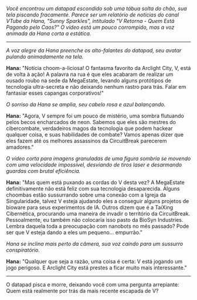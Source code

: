 _Você encontrou um datapad escondido sob uma tábua solta do chão, sua tela piscando fracamente. Parece ser um relatório de notícias do canal VTube da Hana, "Sunny Sparkles", intitulado "V Retorna - Quem Está Pagando pelo Caos?" O vídeo está um pouco corrompido, mas a voz animada da Hana corta a estática._

---

_A voz alegre da Hana preenche os alto-falantes do datapad, seu avatar pulando animadamente na tela._

**Hana:** "Notícia choom-a-liciosa! O fantasma favorito da Arclight City, V, está de volta à ação! A palavra na rua é que eles acabaram de realizar um ousado roubo na sede da MegaEstate, levando alguns protótipos de tecnologia ultra-secreta e não deixando nenhum rastro para trás. Falar em fantasiar esses capangas corporativos!"

_O sorriso da Hana se amplia, seu cabelo rosa e azul balançando._

**Hana:** "Agora, V sempre foi um pouco de mistério, uma sombra flutuando pelos becos encharcados de neon. Sabemos que eles são mestres do cibercombate, verdadeiros magos da tecnologia que podem hackear qualquer coisa, e suas habilidades de combate? Vamos apenas dizer que eles fazem até os melhores assassinos da CircuitBreak parecerem amadores."

_O vídeo corta para imagens granuladas de uma figura sombria se movendo com uma velocidade impossível, desviando de tiros laser e desarmando guardas com brutal eficiência._

**Hana:** "Mas quem está puxando as cordas do V desta vez? A MegaEstate definitivamente não está feliz com sua tecnologia desaparecida. Alguns choombas estão sussurrando sobre uma conexão com a Igreja da Singularidade, talvez V esteja ajudando eles a conseguir alguns projetos de bioware para seus experimentos de IA. Outros dizem que é a TaiXing Cibernética, procurando uma maneira de invadir o território da CircuitBreak. Pessoalmente, eu também não colocaria isso pasto da BioSyn Industries. Lembra daquela toda a preocupação com nanobots no mês passado? Pode ser que V esteja dando a eles um pequeno... empurrão."

_Hana se inclina mais perto da câmera, sua voz caindo para um sussurro conspiratório._

**Hana:** "Qualquer que seja a razão, uma coisa é certa: V está jogando um jogo perigoso. E Arclight City está prestes a ficar muito mais interessante."

---

O datapad pisca e morre, deixando você com uma pergunta arrepiante: Quem está realmente por trás da mais recente escapada de V?

